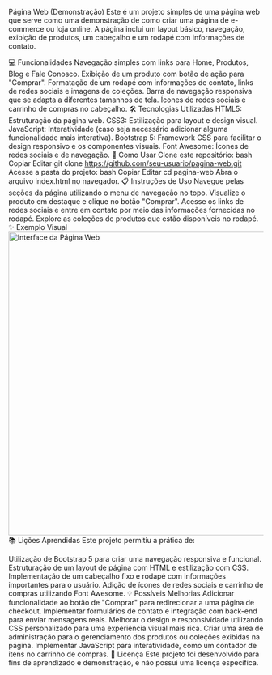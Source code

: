 Página Web (Demonstração)
Este é um projeto simples de uma página web que serve como uma demonstração de como criar uma página de e-commerce ou loja online. A página inclui um layout básico, navegação, exibição de produtos, um cabeçalho e um rodapé com informações de contato.

:computer: Funcionalidades
Navegação simples com links para Home, Produtos, Blog e Fale Conosco.
Exibição de um produto com botão de ação para "Comprar".
Formatação de um rodapé com informações de contato, links de redes sociais e imagens de coleções.
Barra de navegação responsiva que se adapta a diferentes tamanhos de tela.
Ícones de redes sociais e carrinho de compras no cabeçalho.
:hammer_and_wrench: Tecnologias Utilizadas
HTML5: Estruturação da página web.
CSS3: Estilização para layout e design visual.
JavaScript: Interatividade (caso seja necessário adicionar alguma funcionalidade mais interativa).
Bootstrap 5: Framework CSS para facilitar o design responsivo e os componentes visuais.
Font Awesome: Ícones de redes sociais e de navegação.
:rocket: Como Usar
Clone este repositório:
bash
Copiar
Editar
git clone https://github.com/seu-usuario/pagina-web.git
Acesse a pasta do projeto:
bash
Copiar
Editar
cd pagina-web
Abra o arquivo index.html no navegador.
:clipboard: Instruções de Uso
Navegue pelas seções da página utilizando o menu de navegação no topo.
Visualize o produto em destaque e clique no botão "Comprar".
Acesse os links de redes sociais e entre em contato por meio das informações fornecidas no rodapé.
Explore as coleções de produtos que estão disponíveis no rodapé.
:sparkles: Exemplo Visual
<img src="./assets/screenshot-demo.png" alt="Interface da Página Web" width="600">
:books: Lições Aprendidas
Este projeto permitiu a prática de:

Utilização de Bootstrap 5 para criar uma navegação responsiva e funcional.
Estruturação de um layout de página com HTML e estilização com CSS.
Implementação de um cabeçalho fixo e rodapé com informações importantes para o usuário.
Adição de ícones de redes sociais e carrinho de compras utilizando Font Awesome.
:bulb: Possíveis Melhorias
Adicionar funcionalidade ao botão de "Comprar" para redirecionar a uma página de checkout.
Implementar formulários de contato e integração com back-end para enviar mensagens reais.
Melhorar o design e responsividade utilizando CSS personalizado para uma experiência visual mais rica.
Criar uma área de administração para o gerenciamento dos produtos ou coleções exibidas na página.
Implementar JavaScript para interatividade, como um contador de itens no carrinho de compras.
:memo: Licença
Este projeto foi desenvolvido para fins de aprendizado e demonstração, e não possui uma licença específica.
